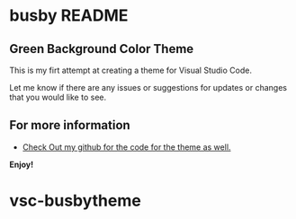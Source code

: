 # busby README

## Green Background Color Theme

This is my firt attempt at creating a theme for Visual Studio Code. 

Let me know if there are any issues or suggestions for updates or changes that you would like to see.

## For more information

* [Check Out my github for the code for the theme as well.](https://github.com/andrewsbusby/vsc-busbytheme)

**Enjoy!**
# vsc-busbytheme
